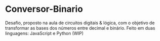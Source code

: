 # Conversor-Binario
 Desafio, proposto na aula de circuitos digitais & lógica, com o objetivo de transformar as bases dos números entre decimal e binário.
 Feito em duas linguagens: JavaScript e Python (WIP)
 
